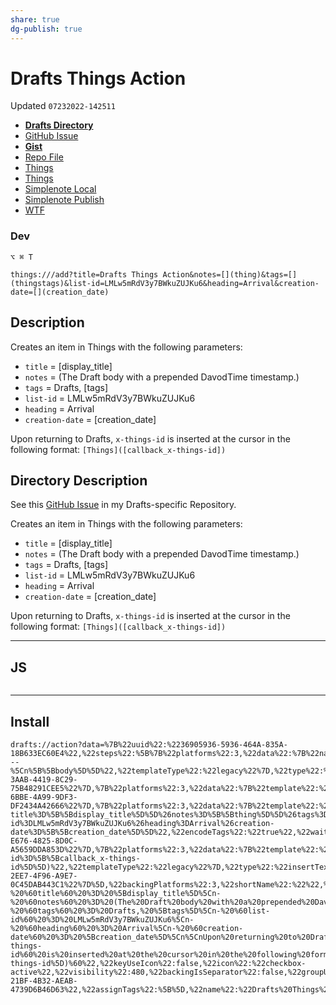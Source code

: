 ```yaml
---
share: true
dg-publish: true
---
```

# Drafts Things Action
Updated `07232022-142511`

- [**Drafts Directory**](https://directory.getdrafts.com/a/2BJ)
- [GitHub Issue](https://github.com/extratone/drafts/issues/79)
- [**Gist**](https://gist.github.com/8e70d1c53bbf9daa5eb36e697bafa6ac)
- [Repo File](https://github.com/extratone/drafts/blob/main/actions/ActionsTemplate.md)
- [Things](things:///show?id=EaRLKrL8Yh99pMAmuw7dBj)
- [Things](things:///show?id=9uNT3LG88AwEVhR7hrXDyq)
- [Simplenote Local](simplenote://note/70f69966c6994b4f9464950d34a8fdb9)
- [Simplenote Publish](http://simp.ly/publish/FcZg5S)
- [WTF](https://davidblue.wtf/drafts/4BE7BE82-1E9B-400C-B913-AD6FFAD4F5DE.html)

<script src="https://gist.github.com/extratone/8e70d1c53bbf9daa5eb36e697bafa6ac.js"></script>

### Dev

`⌥ ⌘ T`

```
things:///add?title=Drafts Things Action&notes=[](thing)&tags=[](thingstags)&list-id=LMLw5mRdV3y7BWkuZUJKu6&heading=Arrival&creation-date=[](creation_date)
```

## Description

Creates an item in Things with the following parameters:

- `title` = [display_title]
- `notes` = (The Draft body with a prepended DavodTime timestamp.)
- `tags` = Drafts, [tags]
- `list-id` = LMLw5mRdV3y7BWkuZUJKu6
- `heading` = Arrival
- `creation-date` = [creation_date]

Upon returning to Drafts, `x-things-id` is inserted at the cursor in the following format:
`[Things]([callback_x-things-id])`


## Directory Description

See this [GitHub Issue](https://github.com/extratone/drafts/issues/79) in my Drafts-specific Repository.

Creates an item in Things with the following parameters:

- `title` = [display_title]
- `notes` = (The Draft body with a prepended DavodTime timestamp.)
- `tags` = Drafts, [tags]
- `list-id` = LMLw5mRdV3y7BWkuZUJKu6
- `heading` = Arrival
- `creation-date` = [creation_date]

Upon returning to Drafts, `x-things-id` is inserted at the cursor in the following format:
`[Things]([callback_x-things-id])`

---

## JS

```js
```

---

## Install

```
drafts://action?data=%7B%22uuid%22:%2236905936-5936-464A-835A-18B633EC60E4%22,%22steps%22:%5B%7B%22platforms%22:3,%22data%22:%7B%22name%22:%22thing%22,%22template%22:%22%5B**%5B%5Bdisplay_title%5D%5D**%5D(%5B%5Bdraft_open_url%5D%5D)%5Cn---%5Cn%5B%5Bbody%5D%5D%22,%22templateType%22:%22legacy%22%7D,%22type%22:%22defineTemplateTag%22,%22isEnabled%22:true,%22uuid%22:%2291E885DA-3AAB-4419-8C29-75B48291CEE5%22%7D,%7B%22platforms%22:3,%22data%22:%7B%22template%22:%22Drafts,%20%5B%5Btags%5D%5D%22,%22name%22:%22thingstags%22,%22templateType%22:%22legacy%22%7D,%22type%22:%22defineTemplateTag%22,%22isEnabled%22:true,%22uuid%22:%229EE5B4A2-6BBE-4A99-9DF3-DF2434A42666%22%7D,%7B%22platforms%22:3,%22data%22:%7B%22template%22:%22things:%5C/%5C/%5C/add?title%3D%5B%5Bdisplay_title%5D%5D%26notes%3D%5B%5Bthing%5D%5D%26tags%3D%5B%5Bthingstags%5D%5D%26list-id%3DLMLw5mRdV3y7BWkuZUJKu6%26heading%3DArrival%26creation-date%3D%5B%5Bcreation_date%5D%5D%22,%22encodeTags%22:%22true%22,%22waitForResponse%22:%22true%22%7D,%22type%22:%22callbackUrl%22,%22isEnabled%22:true,%22uuid%22:%22A48F176F-E676-4825-8D0C-A5659DDA853D%22%7D,%7B%22platforms%22:3,%22data%22:%7B%22template%22:%22%5BThings%5D(things:%5C/%5C/%5C/show?id%3D%5B%5Bcallback_x-things-id%5D%5D)%22,%22templateType%22:%22legacy%22%7D,%22type%22:%22insertText%22,%22isEnabled%22:true,%22uuid%22:%227E0C5BF0-2EE7-4F96-A9E7-0C45DAB443C1%22%7D%5D,%22backingPlatforms%22:3,%22shortName%22:%22%22,%22shouldConfirm%22:false,%22disposition%22:0,%22keyCommand%22:%7B%22optionKey%22:true,%22input%22:%22T%22,%22controlKey%22:false,%22commandKey%22:true,%22type%22:%22action%22,%22discoverabilityTitle%22:%22Drafts%20Things%22,%22shiftKey%22:false%7D,%22logLevel%22:2,%22groupDisposition%22:0,%22notificationType%22:2,%22tintColor%22:%22blue%22,%22actionDescription%22:%22Creates%20an%20item%20in%20Things%20with%20the%20following%20parameters:%5Cn%5Cn-%20%60title%60%20%3D%20%5Bdisplay_title%5D%5Cn-%20%60notes%60%20%3D%20(The%20Draft%20body%20with%20a%20prepended%20DavodTime%20timestamp.)%5Cn-%20%60tags%60%20%3D%20Drafts,%20%5Btags%5D%5Cn-%20%60list-id%60%20%3D%20LMLw5mRdV3y7BWkuZUJKu6%5Cn-%20%60heading%60%20%3D%20Arrival%5Cn-%20%60creation-date%60%20%3D%20%5Bcreation_date%5D%5Cn%5CnUpon%20returning%20to%20Drafts,%20%60x-things-id%60%20is%20inserted%20at%20the%20cursor%20in%20the%20following%20format:%5Cn%60%5BThings%5D(%5Bcallback_x-things-id%5D)%60%22,%22keyUseIcon%22:false,%22icon%22:%22checkbox-active%22,%22visibility%22:480,%22backingIsSeparator%22:false,%22groupUUID%22:%22C6035177-21BF-4B32-AEAB-4739D6B46D63%22,%22assignTags%22:%5B%5D,%22name%22:%22Drafts%20Things%22%7D
```